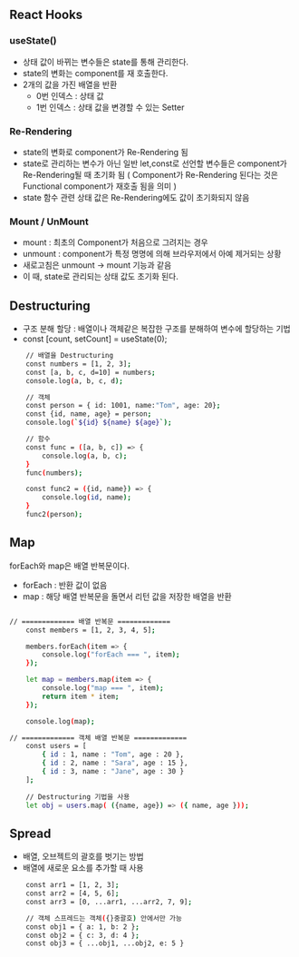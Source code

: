 ## React Hooks

### useState()
- 상태 값이 바뀌는 변수들은 state를 통해 관리한다.
- state의 변화는 component를 재 호출한다.
- 2개의 값을 가진 배열을 반환
    - 0번 인덱스 : 상태 값
    - 1번 인덱스 : 상태 값을 변경할 수 있는 Setter

### Re-Rendering
- state의 변화로 component가 Re-Rendering 됨
- state로 관리하는 변수가 아닌 일반 let,const로 선언할 변수들은 component가 Re-Rendering될 때 초기화 됨 ( Component가 Re-Rendering 된다는 것은 Functional component가 재호출 됨을 의미 )
- state 함수 관련 상태 값은 Re-Rendering에도 값이 초기화되지 않음

### Mount / UnMount
- mount : 최초의 Component가 처음으로 그려지는 경우
- unmount : component가 특정 명명에 의해 브라우저에서 아예 제거되는 상황
- 새로고침은 unmount → mount 기능과 같음
- 이 때, state로 관리되는 상태 값도 초기화 된다.

## Destructuring
- 구조 분해 할당 : 배열이나 객체같은 복잡한 구조를 분해하여 변수에 할당하는 기법
- const [count, setCount] = useState(0);
``` bash
    // 배열을 Destructuring
    const numbers = [1, 2, 3];
    const [a, b, c, d=10] = numbers;
    console.log(a, b, c, d);

    // 객체
    const person = { id: 1001, name:"Tom", age: 20};
    const {id, name, age} = person;
    console.log(`${id} ${name} ${age}`);

    // 함수
    const func = ([a, b, c]) => {
        console.log(a, b, c);
    }
    func(numbers);

    const func2 = ({id, name}) => {
        console.log(id, name);
    }
    func2(person);
```

## Map
forEach와 map은 배열 반복문이다.
- forEach : 반환 값이 없음
- map : 해당 배열 반복문을 돌면서 리턴 값을 저장한 배열을 반환
``` bash

// ============= 배열 반복문 =============
    const members = [1, 2, 3, 4, 5];

    members.forEach(item => {
        console.log("forEach === ", item);
    });

    let map = members.map(item => {
        console.log("map === ", item);
        return item * item;
    });

    console.log(map);

// ============= 객체 배열 반복문 =============
    const users = [
        { id : 1, name : "Tom", age : 20 },
        { id : 2, name : "Sara", age : 15 },
        { id : 3, name : "Jane", age : 30 }
    ];
    
    // Destructuring 기법을 사용
    let obj = users.map( ({name, age}) => ({ name, age }));

```

## Spread
- 배열, 오브젝트의 괄호를 벗기는 방법
- 배열에 새로운 요소를 추가할 때 사용
``` bash
    const arr1 = [1, 2, 3];
    const arr2 = [4, 5, 6];
    const arr3 = [0, ...arr1, ...arr2, 7, 9];

    // 객체 스프레드는 객체({}중괄호) 안에서만 가능
    const obj1 = { a: 1, b: 2 };
    const obj2 = { c: 3, d: 4 };
    const obj3 = { ...obj1, ...obj2, e: 5 }

```